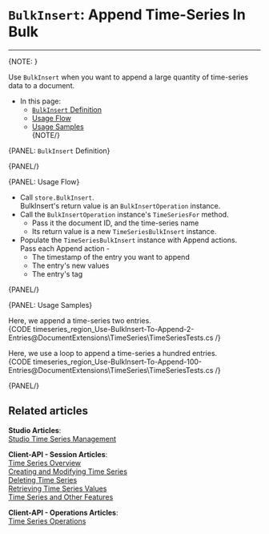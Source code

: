 ﻿# `BulkInsert`: Append Time-Series In Bulk

---

{NOTE: }

Use `BulkInsert` when you want to append a large quantity of 
time-series data to a document.  

* In this page:  
  * [`BulkInsert` Definition](../../../../../document-extensions/timeseries/client-api/store-operations/bulk-ts-operations/append-ts-data-in-bulk#bulkinsert-definition)  
  * [Usage Flow](../../../../../document-extensions/timeseries/client-api/store-operations/bulk-ts-operations/append-ts-data-in-bulk#usage-flow)  
  * [Usage Samples](../../../../../document-extensions/timeseries/client-api/store-operations/bulk-ts-operations/append-ts-data-in-bulk#usage-samples)  
{NOTE/}

{PANEL: `BulkInsert` Definition}

{PANEL/}


{PANEL: Usage Flow}

* Call `store.BulkInsert`.  
  BulkInsert's return value is an `BulkInsertOperation` instance.  
* Call the `BulkInsertOperation` instance's `TimeSeriesFor` method.  
   * Pass it the document ID, and the time-series name  
   * Its return value is a new `TimeSeriesBulkInsert` instance.  
* Populate the `TimeSeriesBulkInsert` instance with Append actions.  
  Pass each Append action -  
   * The timestamp of the entry you want to append  
   * The entry's new values  
   * The entry's tag  

{PANEL/}

{PANEL: Usage Samples}

Here, we append a time-series two entries.  
{CODE timeseries_region_Use-BulkInsert-To-Append-2-Entries@DocumentExtensions\TimeSeries\TimeSeriesTests.cs /}  

Here, we use a loop to append a time-series a hundred entries.  
{CODE timeseries_region_Use-BulkInsert-To-Append-100-Entries@DocumentExtensions\TimeSeries\TimeSeriesTests.cs /}  

{PANEL/}

## Related articles
**Studio Articles**:  
[Studio Time Series Management]()  

**Client-API - Session Articles**:  
[Time Series Overview]()  
[Creating and Modifying Time Series]()  
[Deleting Time Series]()  
[Retrieving Time Series Values]()  
[Time Series and Other Features]()  

**Client-API - Operations Articles**:  
[Time Series Operations]()  
